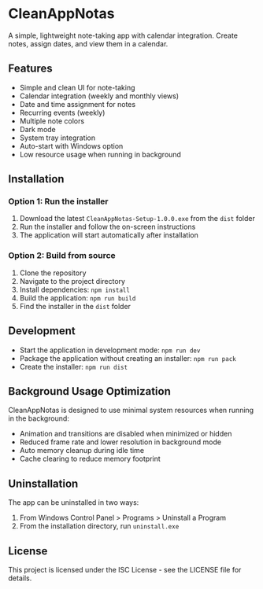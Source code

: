 # CleanAppNotas

A simple, lightweight note-taking app with calendar integration. Create notes, assign dates, and view them in a calendar.

## Features

- Simple and clean UI for note-taking
- Calendar integration (weekly and monthly views)
- Date and time assignment for notes
- Recurring events (weekly)
- Multiple note colors
- Dark mode
- System tray integration
- Auto-start with Windows option
- Low resource usage when running in background

## Installation

### Option 1: Run the installer

1. Download the latest `CleanAppNotas-Setup-1.0.0.exe` from the `dist` folder
2. Run the installer and follow the on-screen instructions
3. The application will start automatically after installation

### Option 2: Build from source

1. Clone the repository
2. Navigate to the project directory
3. Install dependencies: `npm install`
4. Build the application: `npm run build`
5. Find the installer in the `dist` folder

## Development

- Start the application in development mode: `npm run dev`
- Package the application without creating an installer: `npm run pack`
- Create the installer: `npm run dist`

## Background Usage Optimization

CleanAppNotas is designed to use minimal system resources when running in the background:

- Animation and transitions are disabled when minimized or hidden
- Reduced frame rate and lower resolution in background mode
- Auto memory cleanup during idle time
- Cache clearing to reduce memory footprint

## Uninstallation

The app can be uninstalled in two ways:
1. From Windows Control Panel > Programs > Uninstall a Program
2. From the installation directory, run `uninstall.exe`

## License

This project is licensed under the ISC License - see the LICENSE file for details. 